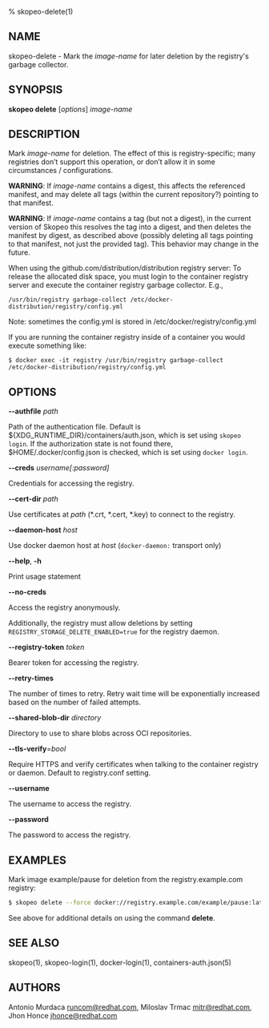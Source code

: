 % skopeo-delete(1)

## NAME
skopeo\-delete - Mark the _image-name_ for later deletion by the registry's garbage collector.

## SYNOPSIS
**skopeo delete** [*options*] _image-name_

## DESCRIPTION

Mark _image-name_ for deletion.
The effect of this is registry-specific; many registries don’t support this operation, or don’t allow it in some circumstances / configurations.

**WARNING**: If _image-name_ contains a digest, this affects the referenced manifest, and may delete all tags (within the current repository?) pointing to that manifest.

**WARNING**: If _image-name_ contains a tag (but not a digest), in the current version of Skopeo this resolves the tag into a digest, and then deletes the manifest by digest, as described above (possibly deleting all tags pointing to that manifest, not just the provided tag). This behavior may change in the future.


When using the github.com/distribution/distribution registry server:
To release the allocated disk space, you must login to the container registry server and execute the container registry garbage collector. E.g.,

```
/usr/bin/registry garbage-collect /etc/docker-distribution/registry/config.yml
```
Note: sometimes the config.yml is stored in /etc/docker/registry/config.yml

If you are running the container registry inside of a container you would execute something like:
```
$ docker exec -it registry /usr/bin/registry garbage-collect /etc/docker-distribution/registry/config.yml
```

## OPTIONS

**--authfile** _path_

Path of the authentication file. Default is ${XDG_RUNTIME\_DIR}/containers/auth.json, which is set using `skopeo login`.
If the authorization state is not found there, $HOME/.docker/config.json is checked, which is set using `docker login`.

**--creds** _username[:password]_

Credentials for accessing the registry.

**--cert-dir** _path_

Use certificates at _path_ (*.crt, *.cert, *.key) to connect to the registry.

**--daemon-host** _host_

Use docker daemon host at _host_ (`docker-daemon:` transport only)

**--help**, **-h**

Print usage statement

**--no-creds**

Access the registry anonymously.

Additionally, the registry must allow deletions by setting `REGISTRY_STORAGE_DELETE_ENABLED=true` for the registry daemon.

**--registry-token** _token_

Bearer token for accessing the registry.

**--retry-times**

The number of times to retry. Retry wait time will be exponentially increased based on the number of failed attempts.

**--shared-blob-dir** _directory_

Directory to use to share blobs across OCI repositories.

**--tls-verify**=_bool_

Require HTTPS and verify certificates when talking to the container registry or daemon. Default to registry.conf setting.

**--username**

The username to access the registry.

**--password**

The password to access the registry.

## EXAMPLES

Mark image example/pause for deletion from the registry.example.com registry:
```sh
$ skopeo delete --force docker://registry.example.com/example/pause:latest
```
See above for additional details on using the command **delete**.


## SEE ALSO
skopeo(1), skopeo-login(1), docker-login(1), containers-auth.json(5)

## AUTHORS

Antonio Murdaca <runcom@redhat.com>, Miloslav Trmac <mitr@redhat.com>, Jhon Honce <jhonce@redhat.com>
